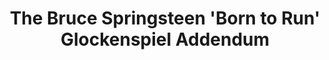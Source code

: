 ---
ee_id_show: '4171'
title: The Bruce Springsteen 'Born to Run' Glockenspiel Addendum
url: the-bruce-springsteen-born-to-run-glockenspiel-addendum
live_url:
year: '2008'
venue: Light Industry
state_country: Brooklyn
type:
dates:
pitch: "​First complete performance of my (epic?) composition for Glockenspiel and
  electronics.&nbsp;"
ps:
imgs: bruce-2006-008-light-industry-performance-view-1-database-DC.jpg,bruce-2006-008-light-industry-performance-view-3-database-DC.jpg,bruce-2006-008-light-industry-performance-view-2-database-DC.jpg
things: "[5] [2006-008-the-bruce-springsteen-born-to-run-glockenspiel-addendum] 2006-008
  The Bruce Springsteen Born to Run Glockenspiel Addendum (Performance),[30] [2006-006-the-bruce-springsteen-born-to-run-glockenspiel-addendum]
  2006-006 The Bruce Springsteen Born to Run Glockenspiel Addendum (Composition),[171]
  [2007-045-bruce-springsteen-glockenspiel-addendum] 2007-045 The Bruce Springsteen
  Born to Run Glockenspiel Addendum (CD ROM)"
status:
layout: shows
---